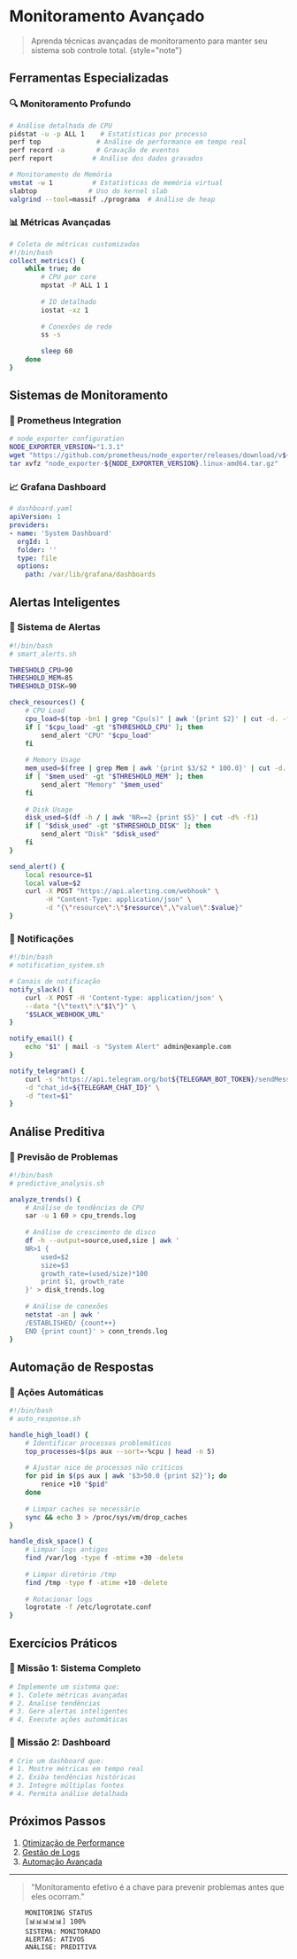 # Monitoramento Avançado

> Aprenda técnicas avançadas de monitoramento para manter seu sistema sob controle total.
> {style="note"}

## Ferramentas Especializadas

### 🔍 Monitoramento Profundo
```bash
# Análise detalhada de CPU
pidstat -u -p ALL 1    # Estatísticas por processo
perf top              # Análise de performance em tempo real
perf record -a        # Gravação de eventos
perf report          # Análise dos dados gravados

# Monitoramento de Memória
vmstat -w 1          # Estatísticas de memória virtual
slabtop             # Uso do kernel slab
valgrind --tool=massif ./programa  # Análise de heap
```

### 📊 Métricas Avançadas
```bash
# Coleta de métricas customizadas
#!/bin/bash
collect_metrics() {
    while true; do
        # CPU por core
        mpstat -P ALL 1 1
        
        # IO detalhado
        iostat -xz 1
        
        # Conexões de rede
        ss -s
        
        sleep 60
    done
}
```

## Sistemas de Monitoramento

### 🎯 Prometheus Integration
```bash
# node_exporter configuration
NODE_EXPORTER_VERSION="1.3.1"
wget "https://github.com/prometheus/node_exporter/releases/download/v${NODE_EXPORTER_VERSION}/node_exporter-${NODE_EXPORTER_VERSION}.linux-amd64.tar.gz"
tar xvfz "node_exporter-${NODE_EXPORTER_VERSION}.linux-amd64.tar.gz"
```

### 📈 Grafana Dashboard
```yaml
# dashboard.yaml
apiVersion: 1
providers:
- name: 'System Dashboard'
  orgId: 1
  folder: ''
  type: file
  options:
    path: /var/lib/grafana/dashboards
```

## Alertas Inteligentes

### 🚨 Sistema de Alertas
```bash
#!/bin/bash
# smart_alerts.sh

THRESHOLD_CPU=90
THRESHOLD_MEM=85
THRESHOLD_DISK=90

check_resources() {
    # CPU Load
    cpu_load=$(top -bn1 | grep "Cpu(s)" | awk '{print $2}' | cut -d. -f1)
    if [ "$cpu_load" -gt "$THRESHOLD_CPU" ]; then
        send_alert "CPU" "$cpu_load"
    fi
    
    # Memory Usage
    mem_used=$(free | grep Mem | awk '{print $3/$2 * 100.0}' | cut -d. -f1)
    if [ "$mem_used" -gt "$THRESHOLD_MEM" ]; then
        send_alert "Memory" "$mem_used"
    fi
    
    # Disk Usage
    disk_used=$(df -h / | awk 'NR==2 {print $5}' | cut -d% -f1)
    if [ "$disk_used" -gt "$THRESHOLD_DISK" ]; then
        send_alert "Disk" "$disk_used"
    fi
}

send_alert() {
    local resource=$1
    local value=$2
    curl -X POST "https://api.alerting.com/webhook" \
         -H "Content-Type: application/json" \
         -d "{\"resource\":\"$resource\",\"value\":$value}"
}
```

### 📱 Notificações
```bash
#!/bin/bash
# notification_system.sh

# Canais de notificação
notify_slack() {
    curl -X POST -H 'Content-type: application/json' \
    --data "{\"text\":\"$1\"}" \
    "$SLACK_WEBHOOK_URL"
}

notify_email() {
    echo "$1" | mail -s "System Alert" admin@example.com
}

notify_telegram() {
    curl -s "https://api.telegram.org/bot${TELEGRAM_BOT_TOKEN}/sendMessage" \
    -d "chat_id=${TELEGRAM_CHAT_ID}" \
    -d "text=$1"
}
```

## Análise Preditiva

### 🔮 Previsão de Problemas
```bash
#!/bin/bash
# predictive_analysis.sh

analyze_trends() {
    # Análise de tendências de CPU
    sar -u 1 60 > cpu_trends.log
    
    # Análise de crescimento de disco
    df -h --output=source,used,size | awk '
    NR>1 {
        used=$2
        size=$3
        growth_rate=(used/size)*100
        print $1, growth_rate
    }' > disk_trends.log
    
    # Análise de conexões
    netstat -an | awk '
    /ESTABLISHED/ {count++}
    END {print count}' > conn_trends.log
}
```

## Automação de Respostas

### 🤖 Ações Automáticas
```bash
#!/bin/bash
# auto_response.sh

handle_high_load() {
    # Identificar processos problemáticos
    top_processes=$(ps aux --sort=-%cpu | head -n 5)
    
    # Ajustar nice de processos não críticos
    for pid in $(ps aux | awk '$3>50.0 {print $2}'); do
        renice +10 "$pid"
    done
    
    # Limpar caches se necessário
    sync && echo 3 > /proc/sys/vm/drop_caches
}

handle_disk_space() {
    # Limpar logs antigos
    find /var/log -type f -mtime +30 -delete
    
    # Limpar diretório /tmp
    find /tmp -type f -atime +10 -delete
    
    # Rotacionar logs
    logrotate -f /etc/logrotate.conf
}
```

## Exercícios Práticos

### 🎯 Missão 1: Sistema Completo
```bash
# Implemente um sistema que:
# 1. Colete métricas avançadas
# 2. Analise tendências
# 3. Gere alertas inteligentes
# 4. Execute ações automáticas
```

### 🎯 Missão 2: Dashboard
```bash
# Crie um dashboard que:
# 1. Mostre métricas em tempo real
# 2. Exiba tendências históricas
# 3. Integre múltiplas fontes
# 4. Permita análise detalhada
```

## Próximos Passos

1. [Otimização de Performance](performance-tuning.md)
2. [Gestão de Logs](log-management.md)
3. [Automação Avançada](advanced-automation.md)

---

> "Monitoramento efetivo é a chave para prevenir problemas antes que eles ocorram."

```ascii
    MONITORING STATUS
    [📊📊📊📊📊] 100%
    SISTEMA: MONITORADO
    ALERTAS: ATIVOS
    ANÁLISE: PREDITIVA
```